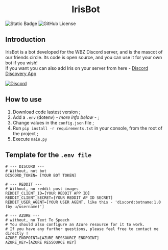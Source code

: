 <div style="text-align: center;">
    <h1>IrisBot</h1>
</div>

![Static Badge](https://img.shields.io/badge/Python%20version-3.13.0-blue)
![GitHub License](https://img.shields.io/github/license/hassanpacary/IrisBot)

## Introduction
IrisBot is a bot developed for the WBZ Discord server, and is the mascot of our friends circle. Its code is open source, and you can use it for your own bot if you wish!\
If you want you can also add Iris on your server from here - [Discord Discovery App](https://discord.com/discovery/applications/1332386596175220878)

[![Discord](https://discord.com/api/guilds/594579103806390313/embed.png)](https://discord.gg/Bfd2rnJkuA)

## How to use
1. Download code lastest version ;
2. Add a `.env` (dotenv) *- more info below -* ;
3. Change values in the `config.json` file ;
4. Run `pip install -r requirements.txt` in your console, from the root of the project ;
5. Execute `main.py`

## Template for the `.env file`

```
# --- DISCORD ---
# Without, not bot
DISCORD_TOKEN= [YOUR BOT TOKEN]

# --- REDDIT ---
# Without, no reddit post images
REDDIT_CLIENT_ID=[YOUR REDDIT APP ID]
REDDIT_CLIENT_SECRET=[YOUR REDDIT AP ID SECRET]
REDDIT_USER_AGENT=[YOUR USER AGENT, like this - 'discord:botname:1.0 (by u/username)']

# --- AZURE ---
# without, no Text To Speech
# You should also configure an Azure resource for it to work.
# If you have any further questions, please feel free to contact me directly !
AZURE_ENDPOINT=[AZURE RESSOURCE ENDPOINT]
AZURE_KEY=[AZURE RESSOURCE KEY]
```